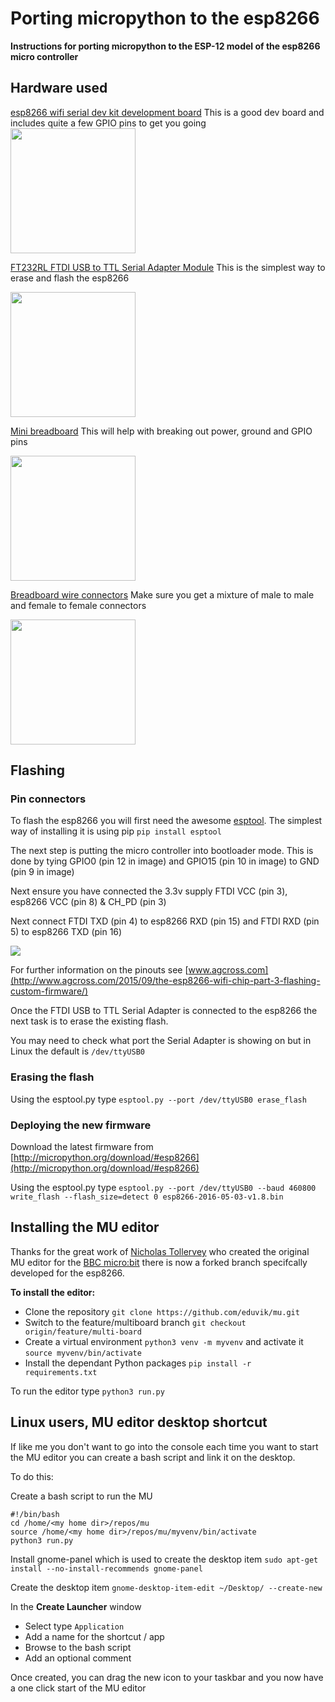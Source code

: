 # Porting micropython to the esp8266

**Instructions for porting micropython to the ESP-12 model of the esp8266 micro controller**

## Hardware used

[esp8266 wifi serial dev kit development board](https://www.google.co.uk/search?q=esp8266+wifi+serial+dev+kit+development+board) This is a good dev board and includes quite a few GPIO pins to get you going
<img src="http://img.dxcdn.com/productimages/sku_381839_3.jpg" width="200" height="200">


[FT232RL FTDI USB to TTL Serial Adapter Module](http://www.gearbest.com/boards-shields/pp_415190.html) This is the simplest way to erase and flash the esp8266

<img src="http://gloimg.gearbest.com/gb/pdm-product-pic/Electronic/2016/07/23/goods-img/1482478358369264957.jpg" width="200" height="200">

[Mini breadboard](https://shop.pimoroni.com/products/colourful-mini-breadboard) This will help with breaking out power, ground and GPIO pins

<img src="https://cdn.shopify.com/s/files/1/0174/1800/products/colourfulminibreadboard-white.jpg" width="200" height="200">

[Breadboard wire connectors](http://www.ebay.co.uk/itm/like/262359393133) Make sure you get a mixture of male to male and female to female connectors

<img src="http://image.ec21.com/image/mikiwang/OF0011060019_1/Sell_breadboard_wire.jpg" width="200" height="200">


## Flashing

### Pin connectors

To flash the esp8266 you will first need the awesome [esptool](https://github.com/themadinventor/esptool). The simplest way of installing it is using pip `pip install esptool`

The next step is putting the micro controller into bootloader mode. This is done by tying GPIO0 (pin 12 in image) and GPIO15 (pin 10 in image) to GND (pin 9 in image)

Next ensure you have connected the 3.3v supply FTDI VCC (pin 3), esp8266 VCC (pin 8) & CH_PD (pin 3)

Next connect FTDI TXD (pin 4) to esp8266 RXD (pin 15) and FTDI RXD (pin 5) to esp8266 TXD (pin 16)

<img src="http://www.agcross.com/wp-content/uploads/2015/09/ESP8266-ESP-12-wiring-diagram-required-for-bootloader-mode-for-flashing-585x395.png">

For further information on the pinouts see [www.agcross.com](http://www.agcross.com/2015/09/the-esp8266-wifi-chip-part-3-flashing-custom-firmware/) 

Once the FTDI USB to TTL Serial Adapter is connected to the esp8266 the next task is to erase the existing flash. 

You may need to check what port the Serial Adapter is showing on but in Linux the default is `/dev/ttyUSB0` 

### Erasing the flash

Using the esptool.py type `esptool.py --port /dev/ttyUSB0 erase_flash`


### Deploying the new firmware

Download the latest firmware from [http://micropython.org/download/#esp8266](http://micropython.org/download/#esp8266) 

Using the esptool.py type `esptool.py --port /dev/ttyUSB0 --baud 460800 write_flash --flash_size=detect 0 esp8266-2016-05-03-v1.8.bin`

## Installing the MU editor
Thanks for the great work of [Nicholas Tollervey](https://twitter.com/ntoll) who created the original MU editor for the [BBC micro:bit](https://www.microbit.co.uk) there is now a forked branch specifcally developed for the esp8266.

**To install the editor:**
* Clone the repository `git clone https://github.com/eduvik/mu.git` 
* Switch to the feature/multiboard branch `git checkout origin/feature/multi-board` 
* Create a virtual environment `python3 venv -m myvenv` and activate it `source myvenv/bin/activate`
* Install the dependant Python packages `pip install -r requirements.txt`

To run the editor type `python3 run.py`

## Linux users, MU editor desktop shortcut
If like me you don't want to go into the console each time you want to start the MU editor you can create a bash script and link it on the desktop. 

To do this:

Create a bash script to run the MU
```
#!/bin/bash
cd /home/<my home dir>/repos/mu
source /home/<my home dir>/repos/mu/myvenv/bin/activate
python3 run.py 
```
Install gnome-panel which is used to create the desktop item
`sudo apt-get install --no-install-recommends gnome-panel`

Create the desktop item
`gnome-desktop-item-edit ~/Desktop/ --create-new`

In the **Create Launcher** window
* Select type `Application`
* Add a name for the shortcut / app
* Browse to the bash script
* Add an optional comment

Once created, you can drag the new icon to your taskbar and you now have a one click start of the MU editor






